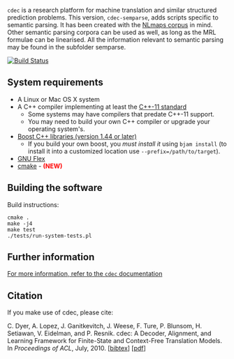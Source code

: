 `cdec` is a research platform for machine translation and similar structured prediction problems.
This version, `cdec-semparse`, adds scripts specific to semantic parsing. It has been created with the [NLmaps corpus](http://www.cl.uni-heidelberg.de/statnlpgroup/nlmaps/) in mind. Other semantic parsing corpora can be used as well, as long as the MRL formulae can be linearised.
All the information relevant to semantic parsing may be found in the subfolder semparse.

[![Build Status](https://travis-ci.org/redpony/cdec.svg?branch=master)](https://travis-ci.org/redpony/cdec)

## System requirements 

- A Linux or Mac OS X system
- A C++ compiler implementing at least the [C++-11 standard](http://www.stroustrup.com/C++11FAQ.html)
    - Some systems may have compilers that predate C++-11 support.
    - You may need to build your own C++ compiler or upgrade your operating system's.
- [Boost C++ libraries (version 1.44 or later)](http://www.boost.org/)
    - If you build your own boost, you _must install it_ using `bjam install` (to install it into a customized location use `--prefix=/path/to/target`).
- [GNU Flex](http://flex.sourceforge.net/)
- [cmake](http://www.cmake.org/) - <font color="red"><b>(NEW)</b></font>

## Building the software

Build instructions:

    cmake .
    make -j4
    make test
    ./tests/run-system-tests.pl

## Further information

[For more information, refer to the `cdec` documentation](http://www.cdec-decoder.org)

## Citation

If you make use of cdec, please cite:

C. Dyer, A. Lopez, J. Ganitkevitch, J. Weese, F. Ture, P. Blunsom, H. Setiawan, V. Eidelman, and P. Resnik. cdec: A Decoder, Alignment, and Learning Framework for Finite-State and Context-Free Translation Models. In *Proceedings of ACL*, July, 2010. [[bibtex](http://www.cdec-decoder.org/cdec.bibtex.txt)] [[pdf](http://www.aclweb.org/anthology/P/P10/P10-4002.pdf)]
